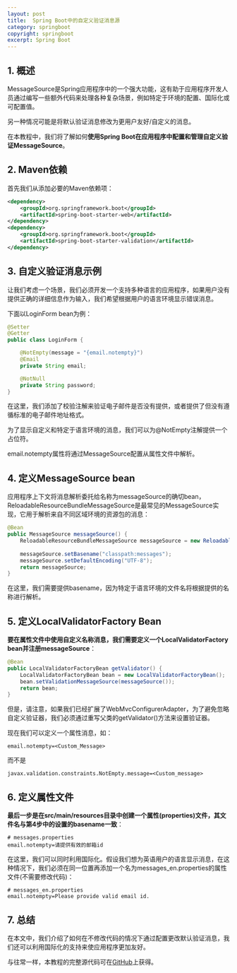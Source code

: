 ```yaml
---
layout: post
title:  Spring Boot中的自定义验证消息源
category: springboot
copyright: springboot
excerpt: Spring Boot
---
```


## 1. 概述

MessageSource是Spring应用程序中的一个强大功能，这有助于应用程序开发人员通过编写一些额外代码来处理各种复杂场景，例如特定于环境的配置、国际化或可配置值。

另一种情况可能是将默认验证消息修改为更用户友好/自定义的消息。

在本教程中，我们将了解如何**使用Spring Boot在应用程序中配置和管理自定义验证MessageSource**。

## 2. Maven依赖

首先我们从添加必要的Maven依赖项：

```xml
<dependency>
    <groupId>org.springframework.boot</groupId>
    <artifactId>spring-boot-starter-web</artifactId>
</dependency>
<dependency>
    <groupId>org.springframework.boot</groupId>
    <artifactId>spring-boot-starter-validation</artifactId>
</dependency>
```

## 3. 自定义验证消息示例

让我们考虑一个场景，我们必须开发一个支持多种语言的应用程序，如果用户没有提供正确的详细信息作为输入，我们希望根据用户的语言环境显示错误消息。

下面以LoginForm bean为例：

```java
@Setter
@Getter
public class LoginForm {

    @NotEmpty(message = "{email.notempty}")
    @Email
    private String email;

    @NotNull
    private String password;
}
```

在这里，我们添加了校验注解来验证电子邮件是否没有提供，或者提供了但没有遵循标准的电子邮件地址格式。

为了显示自定义和特定于语言环境的消息，我们可以为@NotEmpty注解提供一个占位符。

email.notempty属性将通过MessageSource配置从属性文件中解析。

## 4. 定义MessageSource bean

应用程序上下文将消息解析委托给名称为messageSource的确切bean，ReloadableResourceBundleMessageSource是最常见的MessageSource实现，它用于解析来自不同区域环境的资源包的消息：

```java
@Bean
public MessageSource messageSource() {
    ReloadableResourceBundleMessageSource messageSource = new ReloadableResourceBundleMessageSource();
    
    messageSource.setBasename("classpath:messages");
    messageSource.setDefaultEncoding("UTF-8");
    return messageSource;
}
```

在这里，我们需要提供basename，因为特定于语言环境的文件名将根据提供的名称进行解析。

## 5. 定义LocalValidatorFactory Bean

**要在属性文件中使用自定义名称消息，我们需要定义一个LocalValidatorFactory bean并注册messageSource**：

```java
@Bean
public LocalValidatorFactoryBean getValidator() {
    LocalValidatorFactoryBean bean = new LocalValidatorFactoryBean();
    bean.setValidationMessageSource(messageSource());
    return bean;
}
```

但是，请注意，如果我们已经扩展了WebMvcConfigurerAdapter，为了避免忽略自定义验证器，我们必须通过重写父类的getValidator()方法来设置验证器。

现在我们可以定义一个属性消息，如：

```properties
email.notempty=<Custom_Message>
```

而不是

```properties
javax.validation.constraints.NotEmpty.message=<Custom_message>
```

## 6. 定义属性文件

**最后一步是在src/main/resources目录中创建一个属性(properties)文件，其文件名与第4步中的设置的basename一致**：

```properties
# messages.properties
email.notempty=请提供有效的邮箱id
```

在这里，我们可以同时利用国际化。假设我们想为英语用户的语言显示消息，在这种情况下，我们必须在同一位置再添加一个名为messages_en.properties的属性文件(不需要修改代码)：

```properties
# messages_en.properties
email.notempty=Please provide valid email id.
```

## 7. 总结

在本文中，我们介绍了如何在不修改代码的情况下通过配置更改默认验证消息，我们还可以利用国际化的支持来使应用程序更加友好。

与往常一样，本教程的完整源代码可在[GitHub](https://github.com/tuyucheng7/taketoday-tutorial4j/tree/master/spring-boot-modules/spring-boot-mvc-1)上获得。